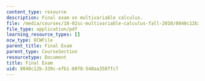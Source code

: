 ```yaml
---
content_type: resource
description: Final exam on multivariable calculus.
file: /media/courses/18-02sc-multivariable-calculus-fall-2010/8048c12b339cefb160f8540aa3507fc7_MIT18_02SC_finalexam.pdf
file_type: application/pdf
learning_resource_types: []
ocw_type: OCWFile
parent_title: Final Exam
parent_type: CourseSection
resourcetype: Document
title: Final Exam
uid: 8048c12b-339c-efb1-60f8-540aa3507fc7
---
```

